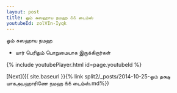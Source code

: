 ```yaml
---
layout: post
title: ஓம் சுஸஹாய நமஹ ௧௧ டைம்ஸ்
youtubeId: zolVIn-Iyqk
---
```

 
 
 ஓம் சுஸஹாய நமஹ  
 
 -  யார் பெரிதும் பொறுமையாக இருக்கிறார்கள் 
 
  
 
  
 
 
 
 
 
 


{% include youtubePlayer.html id=page.youtubeId %}
 
[Next]({{ site.baseurl }}{% link  split2/_posts/2014-10-25-ஓம் தக்ஷ யாகஅபஹாரிணே நமஹ ௧௧ டைம்ஸ்.md%})
 
